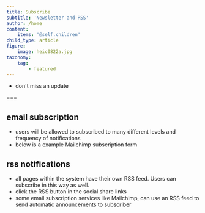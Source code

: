 ```yaml
---
title: Subscribe
subtitle: 'Newsletter and RSS'
author: /home
content:
    items: '@self.children'
child_type: article
figure:
    image: heic0822a.jpg
taxonomy:
    tag:
        - featured
---
```


- don't miss an update

===

## email subscription
- users will be allowed to subscribed to many different levels and frequency of notifications
- below is a example Mailchimp subscription form

## rss notifications
- all pages within the system have their own RSS feed. Users can subscribe in this way as well.
- click the RSS button in the social share links
- some email subscription services like Mailchimp, can use an RSS feed to send automatic announcements to subscriber
